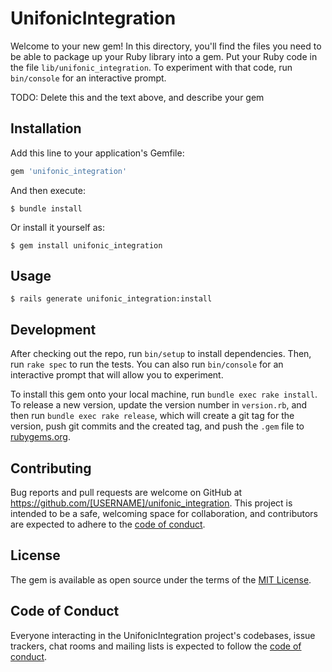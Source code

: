 # UnifonicIntegration

Welcome to your new gem! In this directory, you'll find the files you need to be able to package up your Ruby library into a gem. Put your Ruby code in the file `lib/unifonic_integration`. To experiment with that code, run `bin/console` for an interactive prompt.

TODO: Delete this and the text above, and describe your gem

## Installation

Add this line to your application's Gemfile:

```ruby
gem 'unifonic_integration'
```

And then execute:

    $ bundle install

Or install it yourself as:

    $ gem install unifonic_integration

## Usage

    $ rails generate unifonic_integration:install

## Development

After checking out the repo, run `bin/setup` to install dependencies. Then, run `rake spec` to run the tests. You can also run `bin/console` for an interactive prompt that will allow you to experiment.

To install this gem onto your local machine, run `bundle exec rake install`. To release a new version, update the version number in `version.rb`, and then run `bundle exec rake release`, which will create a git tag for the version, push git commits and the created tag, and push the `.gem` file to [rubygems.org](https://rubygems.org).

## Contributing

Bug reports and pull requests are welcome on GitHub at https://github.com/[USERNAME]/unifonic_integration. This project is intended to be a safe, welcoming space for collaboration, and contributors are expected to adhere to the [code of conduct](https://github.com/[USERNAME]/unifonic_integration/blob/master/CODE_OF_CONDUCT.md).

## License

The gem is available as open source under the terms of the [MIT License](https://opensource.org/licenses/MIT).

## Code of Conduct

Everyone interacting in the UnifonicIntegration project's codebases, issue trackers, chat rooms and mailing lists is expected to follow the [code of conduct](https://github.com/[USERNAME]/unifonic_integration/blob/master/CODE_OF_CONDUCT.md).
